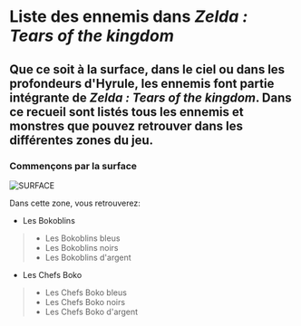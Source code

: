# Liste des ennemis dans *Zelda : Tears of the kingdom*
## Que ce soit à la surface, dans le ciel ou dans les profondeurs d'Hyrule, les ennemis font partie intégrante de *Zelda : Tears of the kingdom*. Dans ce recueil sont listés tous les ennemis et monstres que pouvez retrouver dans les différentes zones du jeu.

### Commençons par la surface

![SURFACE](https://github.com/emmamichel19/RecueilEnnemisTOTK/assets/144808143/a2e66258-e1fa-4d43-875e-e1df5e57188e)






Dans cette zone, vous retrouverez:

* Les Bokoblins
>* Les Bokoblins bleus
>* Les Bokoblins noirs
>* Les Bokoblins d'argent

* Les Chefs Boko
>* Les Chefs Boko bleus
>* Les Chefs Boko noirs
>* Les Chefs Boko d'argent
